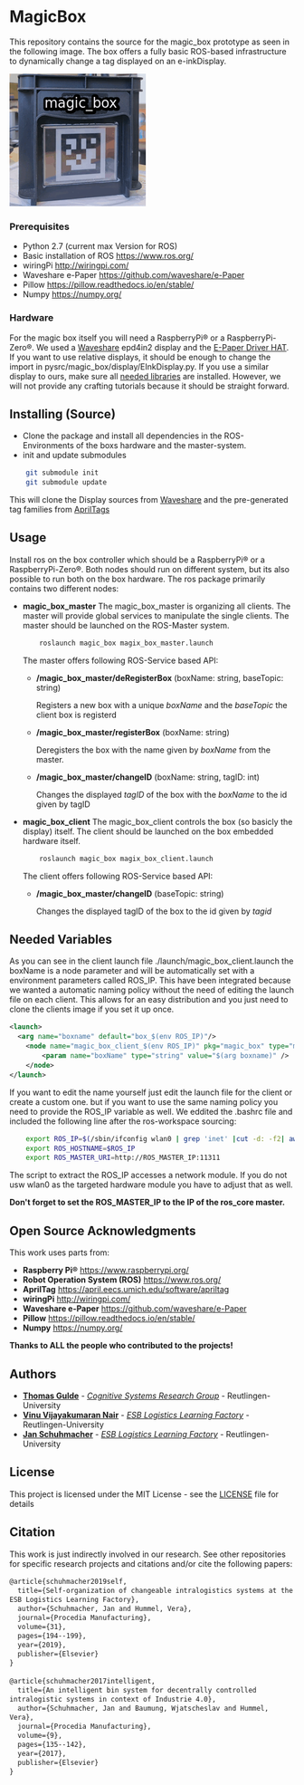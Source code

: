 # MagicBox
This repository contains the source for the magic_box prototype as seen in the following image.
The box offers a fully basic ROS-based infrastructure to dynamically change a tag displayed on an e-inkDisplay.

![Example of a crafted box](magic_box.gif)

### Prerequisites 

* Python 2.7 (current max Version for ROS)
* Basic installation of ROS https://www.ros.org/ 
* wiringPi http://wiringpi.com/
* Waveshare e-Paper https://github.com/waveshare/e-Paper
* Pillow  https://pillow.readthedocs.io/en/stable/
* Numpy https://numpy.org/

### Hardware 
For the magic box itself you will need a RaspberryPi® or a RaspberryPi-Zero®.
We used a [Waveshare](https://www.waveshare.com/) epd4in2 display and the 
[E-Paper Driver HAT](https://www.waveshare.com/wiki/E-Paper_Driver_HAT). 
If you want to use relative displays, it should be enough to change the import in pysrc/magic_box/display/EInkDisplay.py.
If you use a similar display to ours, make sure all [needed libraries](https://www.waveshare.com/wiki/Pioneer600#Libraries_Installation_for_RPi) are installed.
However, we will not provide any crafting tutorials because it should be straight forward.


## Installing (Source)
* Clone the package and install all dependencies in the
ROS-Environments of the boxs hardware and the master-system. 
* init and update submodules
```bash
    git submodule init
    git submodule update
```
   This will clone the Display sources from [Waveshare](https://github.com/waveshare/e-Paper) and the pre-generated tag families from [AprilTags](https://april.eecs.umich.edu/software/apriltag)

## Usage
Install ros on the box controller which should be a RaspberryPi® or a RaspberryPi-Zero®.
Both nodes should run on different system, but its also possible to run both on the box hardware.
The ros package primarily contains two different nodes:

* **magic_box_master**
    The magic_box_master is organizing all clients. The master 
    will provide global services to manipulate the single clients.
    The master should be launched on the ROS-Master system.
    ```bash
        roslaunch magic_box magix_box_master.launch
    ```
    
    The master offers following ROS-Service based API:     
    * **/magic_box_master/deRegisterBox** (boxName: string, baseTopic: string)
    
        Registers a new box with a unique *boxName* and the *baseTopic* the client box is registerd
        
    * **/magic_box_master/registerBox** (boxName: string) 
    
       Deregisters the box with the name given by *boxName* from the master. 
      
    * **/magic_box_master/changeID** (boxName: string, tagID: int)
    
      Changes the displayed *tagID* of the box with the *boxName* to the id given by tagID

* **magic_box_client**
    The magic_box_client controls the box (so basicly the display) itself. 
    The client should be launched on the box embedded hardware itself.
    ```bash
        roslaunch magic_box magix_box_client.launch
    ```
    
    The client offers following ROS-Service based API:     
    * **/magic_box_master/changeID** (baseTopic: string)
    
        Changes the displayed tagID of the box to the id given by *tagid*

## Needed Variables

As you can see in the client launch file ./launch/magic_box_client.launch
the boxName is a node parameter and will be automatically set with a environment
parameters called ROS_IP. This have been integrated because we wanted a automatic 
naming policy without the need of editing the launch file on each client. 
This allows for an easy distribution and you just need to clone the clients
image if you set it up once.

```xml
<launch>
  <arg name="boxname" default="box_$(env ROS_IP)"/>
    <node name="magic_box_client_$(env ROS_IP)" pkg="magic_box" type="magic_box_client" output="screen">
        <param name="boxName" type="string" value="$(arg boxname)" />
    </node>
</launch>

```
If you want to edit the name yourself just edit the launch file for the client or create a custom one. 
but if you want to use the same naming policy you need to provide the ROS_IP variable as well.
We eddited the .bashrc file and included the following line after the ros-workspace sourcing: 

```bash
    export ROS_IP=$(/sbin/ifconfig wlan0 | grep 'inet' |cut -d: -f2| awk '{ print $2}')
    export ROS_HOSTNAME=$ROS_IP  
    export ROS_MASTER_URI=http://ROS_MASTER_IP:11311
```
The script to extract the ROS_IP accesses a network module. If you do not usw wlan0 
as the targeted hardware module you have to adjust that as well.

**Don't forget to set the ROS_MASTER_IP to the IP of the ros_core master.**

## Open Source Acknowledgments
This work uses parts from:
* **Raspberry Pi®** https://www.raspberrypi.org/  
* **Robot Operation System (ROS)**  https://www.ros.org/
* **AprilTag** https://april.eecs.umich.edu/software/apriltag
* **wiringPi** http://wiringpi.com/
* **Waveshare e-Paper** https://github.com/waveshare/e-Paper
* **Pillow** https://pillow.readthedocs.io/en/stable/
* **Numpy** https://numpy.org/

**Thanks to ALL the people who contributed to the projects!**

## Authors
* [**Thomas Gulde**](https://github.com/guthom) - [*Cognitive Systems Research Group*](https://cogsys.reutlingen-university.de/) - Reutlingen-University 
* [**Vinu Vijayakumaran Nair**]( https://github.com/uservinu) - [*ESB Logistics Learning Factory*](https://www.esb-business-school.de/forschung/wertschoepfungs-und-logistiksysteme/forschungsinfrastruktur/logistik-lernfabrik/) - Reutlingen-University
* [**Jan Schuhmacher**](https://github.com/janschuhmacher) - [*ESB Logistics Learning Factory*](https://www.esb-business-school.de/forschung/wertschoepfungs-und-logistiksysteme/forschungsinfrastruktur/logistik-lernfabrik/) - Reutlingen-University

## License

This project is licensed under the MIT License - see the [LICENSE](LICENSE) file for details

## Citation
This work is just indirectly involved in our research.
See other repositories for specific research projects and citations and/or cite the following papers:

```
@article{schuhmacher2019self,
  title={Self-organization of changeable intralogistics systems at the ESB Logistics Learning Factory},
  author={Schuhmacher, Jan and Hummel, Vera},
  journal={Procedia Manufacturing},
  volume={31},
  pages={194--199},
  year={2019},
  publisher={Elsevier}
}

@article{schuhmacher2017intelligent,
  title={An intelligent bin system for decentrally controlled intralogistic systems in context of Industrie 4.0},
  author={Schuhmacher, Jan and Baumung, Wjatscheslav and Hummel, Vera},
  journal={Procedia Manufacturing},
  volume={9},
  pages={135--142},
  year={2017},
  publisher={Elsevier}
}
```
